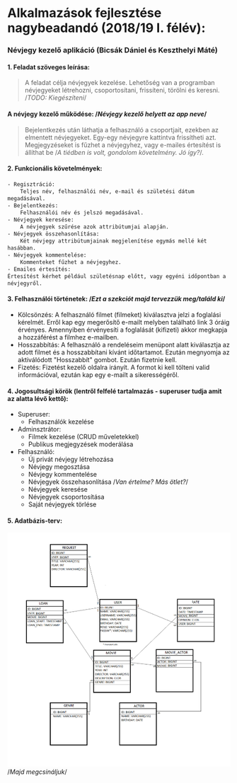 ﻿# Alkalmazások fejlesztése nagybeadandó (2018/19 I. félév):
### Névjegy kezelő aplikáció (Bicsák Dániel és Keszthelyi Máté)

#### 1. Feladat szöveges leírása:
> A feladat célja névjegyek kezelése. Lehetőség van a programban névjegyeket létrehozni, csoportosítani, frissíteni, törölni és keresni. /*TODO: Kiegészíteni*/

#### A névjegy kezelő működése: /*Névjegy kezelő helyett az app neve*/
> Bejelentkezés után láthatja a felhasználó a csoportjait, ezekben az elmentett névjegyeket. Egy-egy névjegyre kattintva frissítheti azt. Megjegyzéseket is fűzhet a névjegyhez, vagy e-mailes értesítést is állíthat be /*A tiédben is volt, gondolom követelmény. Jó így?*/.

#### 2. Funkcionális követelmények:
	- Regisztráció:
        Teljes név, felhasználói név, e-mail és születési dátum megadásával.
	- Bejelentkezés:
        Felhasználói név és jelszó megadásával.
	- Névjegyek keresése:
        A névjegyek szűrése azok attribútumjai alapján.
	- Névjegyek összehasonlítása:
        Két névjegy attribútumjainak megjelenítése egymás mellé két hasábban.
	- Névjegyek kommentelése:
        Kommenteket fűzhet a névjegyhez.
	- Emailes értesítés:
	Értesítést kérhet például születésnap előtt, vagy egyéni időpontban a névjegyről.

#### 3. Felhasználói történetek: /*Ezt a szekciót majd tervezzük meg/találd ki*/

  - Kölcsönzés:
      A felhasználó filmet (filmeket) kiválasztva jelzi a foglalási kérelmét. Erről kap egy megerősítő e-mailt melyben található link 3 óráig érvényes. Amennyiben érvényesíti a foglalását (kifizeti) akkor megkapja a hozzáférést a filmhez e-mailben.
  - Hosszabbítás:
      A felhasználó a rendeléseim menüpont alatt kiválasztja az adott filmet és a hosszabbítani kívánt időtartamot. Ezután megnyomja az aktiválódott "Hosszabbít" gombot. Ezután fizetnie kell.
  - Fizetés:
      Fizetést kezelő oldalra irányít. A formot ki kell tölteni valid információval, ezután kap egy e-mailt a sikerességéről.
      
#### 4. Jogosultsági körök (lentről felfelé tartalmazás - superuser tudja amit az alatta lévő kettő):
  - Superuser:
      - Felhasználók kezelése
  - Adminsztrátor:
      - Filmek kezelése (CRUD műveletekkel)
      - Publikus megjegyzések moderálása
  - Felhasználó:
      - Új privát névjegy létrehozása
      - Névjegy megosztása
      - Névjegy kommentelése
      - Névjegyek összehasonlítása /*Van értelme? Más ötlet?*/
      - Névjegyek keresése
      - Névjegyek csoportosítása
      - Saját névjegyek törlése
      
#### 5. Adatbázis-terv:

![alt text](https://github.com/Regulus93/alkfejl-movierent/blob/master/docs/database_plan.png) /*Majd megcsináljuk*/
